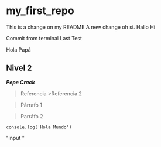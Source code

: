 # my_first_repo
This is a change on my README
A new change oh si.
Hallo
Hi

Commit from terminal
Last Test

Hola Papá

## Nivel 2
**_Pepe Crack_**
>Referencia
    >Referencia 2

>Párrafo 1

>Parráfo 2

    console.log('Hola Mundo')

"input "

